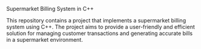 Supermarket Billing System in C++

This repository contains a project that implements a supermarket billing system using C++. The project aims to provide a user-friendly and efficient solution for managing customer transactions and generating accurate bills in a supermarket environment.

